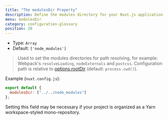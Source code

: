 ```yaml
---
title: "The modulesDir Property"
description: Define the modules directory for your Nuxt.js application
menu: modulesDir
category: configuration-glossary
position: 20
---
```


- Type: `Array`
- Default: `['node_modules']`

> Used to set the modules directories for path resolving, for example: Webpack's `resolveLoading`, `nodeExternals` and `postcss`. Configuration path is relative to [options.rootDir](/api/configuration-rootdir) (default: `process.cwd()`).

Example (`nuxt.config.js`):

```js
export default {
  modulesDir: ["../../node_modules"]
};
```

Setting this field may be necessary if your project is organized as a Yarn workspace-styled mono-repository.
